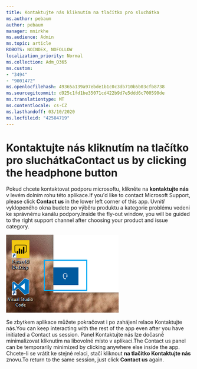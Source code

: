 ```yaml
---
title: Kontaktujte nás kliknutím na tlačítko pro sluchátka
ms.author: pebaum
author: pebaum
manager: mnirkhe
ms.audience: Admin
ms.topic: article
ROBOTS: NOINDEX, NOFOLLOW
localization_priority: Normal
ms.collection: Adm_O365
ms.custom:
- "3494"
- "9001472"
ms.openlocfilehash: 49365a139a97ebde1b1c0c3db710b5b03cfb8738
ms.sourcegitcommit: d925c1fd1be35071cd422b9d7e5ddd6c700590de
ms.translationtype: MT
ms.contentlocale: cs-CZ
ms.lasthandoff: 03/10/2020
ms.locfileid: "42584719"
---
```

# <a name="contact-us-by-clicking-the-headphone-button"></a><span data-ttu-id="6d7d5-102">Kontaktujte nás kliknutím na tlačítko pro sluchátka</span><span class="sxs-lookup"><span data-stu-id="6d7d5-102">Contact us by clicking the headphone button</span></span>

<span data-ttu-id="6d7d5-103">Pokud chcete kontaktovat podporu microsoftu, klikněte na **kontaktujte nás** v levém dolním rohu této aplikace.</span><span class="sxs-lookup"><span data-stu-id="6d7d5-103">If you'd like to contact Microsoft Support, please click **Contact us** in the lower left corner of this app.</span></span> <span data-ttu-id="6d7d5-104">Uvnitř vyklopeného okna budete po výběru produktu a kategorie problému vedeni ke správnému kanálu podpory.</span><span class="sxs-lookup"><span data-stu-id="6d7d5-104">Inside the fly-out window, you will be guided to the right support channel after choosing your product and issue category.</span></span>

![Kontaktujte nás kliknutím na ikonu sluchátek.](media/contact-us-headphone-icon.png)

<span data-ttu-id="6d7d5-106">Se zbytkem aplikace můžete pokračovat i po zahájení relace Kontaktujte nás.</span><span class="sxs-lookup"><span data-stu-id="6d7d5-106">You can keep interacting with the rest of the app even after you have initiated a Contact us session.</span></span> <span data-ttu-id="6d7d5-107">Panel Kontaktujte nás lze dočasně minimalizovat kliknutím na libovolné místo v aplikaci.</span><span class="sxs-lookup"><span data-stu-id="6d7d5-107">The Contact us panel can be temporarily minimized by clicking anywhere else inside the app.</span></span> <span data-ttu-id="6d7d5-108">Chcete-li se vrátit ke stejné relaci, stačí kliknout **na tlačítko Kontaktujte nás** znovu.</span><span class="sxs-lookup"><span data-stu-id="6d7d5-108">To return to the same session, just click **Contact us** again.</span></span>
